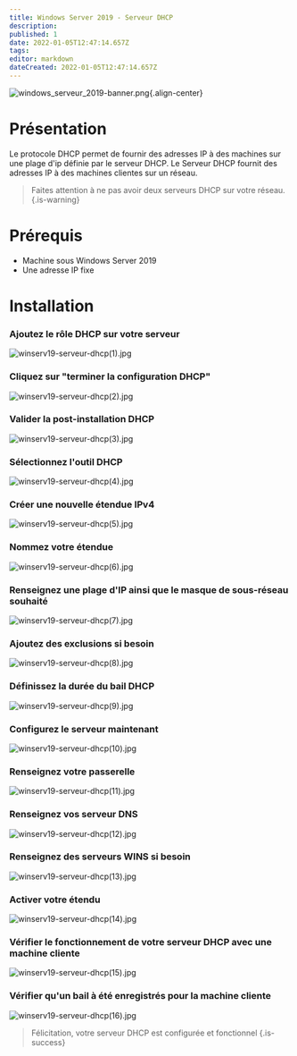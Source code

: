 ```yaml
---
title: Windows Server 2019 - Serveur DHCP
description: 
published: 1
date: 2022-01-05T12:47:14.657Z
tags: 
editor: markdown
dateCreated: 2022-01-05T12:47:14.657Z
---
```


![windows_serveur_2019-banner.png](/microsoft/windows_server_2019/windows_serveur_2019-banner.png){.align-center}
 
 
# Présentation
Le protocole DHCP permet de fournir des adresses IP à des machines sur une plage d'ip définie par le serveur DHCP. Le Serveur DHCP fournit des adresses IP à des machines clientes sur un réseau.
 
> Faites attention à ne pas avoir deux serveurs DHCP sur votre réseau.
{.is-warning}
 
 
# Prérequis
- Machine sous Windows Server 2019
- Une adresse IP fixe
 
# Installation
 
### Ajoutez le rôle DHCP sur votre serveur
![winserv19-serveur-dhcp(1).jpg](/microsoft/windows_server_2019/dhcp/winserv19-serveur-dhcp(1).jpg)
 
### Cliquez sur "terminer la configuration DHCP"
![winserv19-serveur-dhcp(2).jpg](/microsoft/windows_server_2019/dhcp/winserv19-serveur-dhcp(2).jpg)
 
### Valider la post-installation DHCP
![winserv19-serveur-dhcp(3).jpg](/microsoft/windows_server_2019/dhcp/winserv19-serveur-dhcp(3).jpg)
 
### Sélectionnez l'outil DHCP
![winserv19-serveur-dhcp(4).jpg](/microsoft/windows_server_2019/dhcp/winserv19-serveur-dhcp(4).jpg)
 
### Créer une nouvelle étendue IPv4
![winserv19-serveur-dhcp(5).jpg](/microsoft/windows_server_2019/dhcp/winserv19-serveur-dhcp(5).jpg)
 
### Nommez votre étendue
![winserv19-serveur-dhcp(6).jpg](/microsoft/windows_server_2019/dhcp/winserv19-serveur-dhcp(6).jpg)
 
### Renseignez une plage d'IP ainsi que le masque de sous-réseau souhaité
![winserv19-serveur-dhcp(7).jpg](/microsoft/windows_server_2019/dhcp/winserv19-serveur-dhcp(7).jpg)
 
### Ajoutez des exclusions si besoin
![winserv19-serveur-dhcp(8).jpg](/microsoft/windows_server_2019/dhcp/winserv19-serveur-dhcp(8).jpg)
 
### Définissez la durée du bail DHCP
![winserv19-serveur-dhcp(9).jpg](/microsoft/windows_server_2019/dhcp/winserv19-serveur-dhcp(9).jpg)
 
### Configurez le serveur maintenant
![winserv19-serveur-dhcp(10).jpg](/microsoft/windows_server_2019/dhcp/winserv19-serveur-dhcp(10).jpg)
 
### Renseignez votre passerelle 
![winserv19-serveur-dhcp(11).jpg](/microsoft/windows_server_2019/dhcp/winserv19-serveur-dhcp(11).jpg)
 
### Renseignez vos serveur DNS
![winserv19-serveur-dhcp(12).jpg](/microsoft/windows_server_2019/dhcp/winserv19-serveur-dhcp(12).jpg)
 
### Renseignez des serveurs WINS si besoin
![winserv19-serveur-dhcp(13).jpg](/microsoft/windows_server_2019/dhcp/winserv19-serveur-dhcp(13).jpg)
 
### Activer votre étendu
![winserv19-serveur-dhcp(14).jpg](/microsoft/windows_server_2019/dhcp/winserv19-serveur-dhcp(14).jpg)
 
### Vérifier le fonctionnement de votre serveur DHCP avec une machine cliente
![winserv19-serveur-dhcp(15).jpg](/microsoft/windows_server_2019/dhcp/winserv19-serveur-dhcp(15).jpg)
 
### Vérifier qu'un bail à été enregistrés pour la machine cliente 
![winserv19-serveur-dhcp(16).jpg](/microsoft/windows_server_2019/dhcp/winserv19-serveur-dhcp(16).jpg)
 
> Félicitation, votre serveur DHCP est configurée et fonctionnel
{.is-success}
